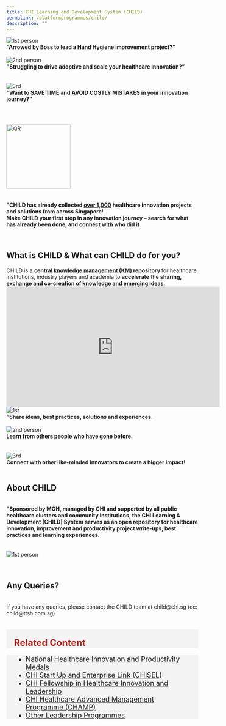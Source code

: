 ```yaml
---
title: CHI Learning and Development System (CHILD)
permalink: /platformprogrammes/child/
description: ""
---
```

<div class="row">
<div class="col"> 
<img alt="1st person" src="/images/CHILD%20pictures/picture1.gif"><br>
		<div class="header"><b>“Arrowed by Boss to lead a Hand Hygiene improvement project?” 
 </b></div><br>


</div>
	<div class="col"> 
<img alt="2nd person" src="/images/CHILD%20pictures/picture2.gif"><br>
	<div class="header"><b>"Struggling to drive adoptive and scale your healthcare innovation?”
 </b></div><br>
	
<br>

</div>
	<div class="col"> 
<img alt="3rd" src="/images/CHILD%20pictures/picture3.gif"><br>
	<div class="header"><b>“Want to SAVE TIME and AVOID COSTLY MISTAKES in your innovation journey?”
</b></div><br>
</div></div><div>
	
<div>
	<div class="row">
<div class="col"> 
<img alt="QR" style="width:168px; height:168px; padding-top:8%;" src="/images/CHILD%20pictures/picture4.png"><br>
		<div class="header"><b>
 </b></div><br>


</div>
	<div class="col"> 
<br>
		<div class="header"><b>"CHILD has already collected <u>over 1,000</u> healthcare innovation projects and solutions from across Singapore!
<br>
Make CHILD your first stop in any innovation journey – search for what has already been done, and connect with who did it

 </b></div><br>
		</div></div><div></div></div></div>
		
<h2>What is CHILD &amp; What can CHILD do for you?</h2>
CHILD is a <b>central <u>knowledge management (KM)</u> repository </b>for 
 healthcare institutions, industry players and academia to <b>accelerate</b> the <b>sharing, exchange and co-creation of knowledge and emerging ideas</b>. <br>
 
 <iframe allowfullscreen="" allow="accelerometer; autoplay; clipboard-write; encrypted-media; gyroscope; picture-in-picture; web-share" frameborder="0" title="YouTube video player" src="https://www.youtube.com/embed/-_j56iZxDIg" height="315" width="560"></iframe>
 
<div class="row">
<div class="col"> 
<img alt="1st" src="/images/CHILD%20pictures/sharee.svg"><br>
		<div class="header"><b>“Share ideas, best practices, solutions and experiences.
 </b></div><br>


</div>
	<div class="col"> 
<img alt="2nd person" src="/images/CHILD%20pictures/learnn.svg"><br>
	<div class="header"><b>Learn from others people who have gone before.
 </b></div><br>
	
<br>

</div>
	<div class="col"> 
<img alt="3rd" src="/images/CHILD%20pictures/connect.svg"><br>
	<div class="header"><b>Connect with other like-minded innovators to create a bigger impact!
</b></div><br>
</div></div><div>
<div>
	<h2>About CHILD</h2>
	<div>
	<div class="row">
<div class="col"> 
<br>
		<div class="header"><b>"Sponsored by MOH, managed by CHI and supported by all public healthcare clusters and community institutions, the CHI Learning &amp; Development (CHILD) System serves as an open repository for healthcare innovation, improvement and productivity project write-ups, best practices and learning experiences.
 </b></div><br>


</div>
	<div class="col"> 
<br>
		<img alt="1st person" src="/images/CHILD%20pictures/picture8.png"><br>
		<div class="header"><b>

 </b></div><br>
	</div></div><div>
	
<div>
	<h2>Any Queries?</h2><br>
	If you have any queries, please contact the CHILD team at child@chi.sg (cc: child@ttsh.com.sg) </div></div></div></div></div>
	<br><br>
	
<div style="font-size:24px; font-weight: 700; color: #a6221c; background-color: #f3f3f3; padding: 20px 0px 0px 20px;" class="row"> Related Content</div>

<div style="font-size:18px ;background-color: #f3f3f3; padding: 0px 25px 0px 20px;" class="row">
	<ul>
		<li><a href="/platformprogrammes/nhipm/">National Healthcare Innovation and Productivity Medals</a></li>
		<li><a href="/platformprogrammes/chisel/">CHI Start Up and Enterprise Link (CHISEL)</a></li>
			<li><a href="/platformprogrammes/chi-fellowship/">CHI Fellowship in Healthcare Innovation and Leadership</a></li>
	<li><a href="/platformprogrammes/chi-champ/">CHI Healthcare Advanced Management Programme (CHAMP)</a></li>
	<li><a href="/platformprogrammes/otherprogrammes/">Other Leadership Programmes</a></li>
	</ul>
</div>	
